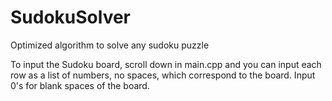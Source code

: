# SudokuSolver
Optimized algorithm to solve any sudoku puzzle

To input the Sudoku board, scroll down in main.cpp and you can input each row as a list of numbers, no spaces, which correspond to the board. Input 0's for blank spaces of the board.
